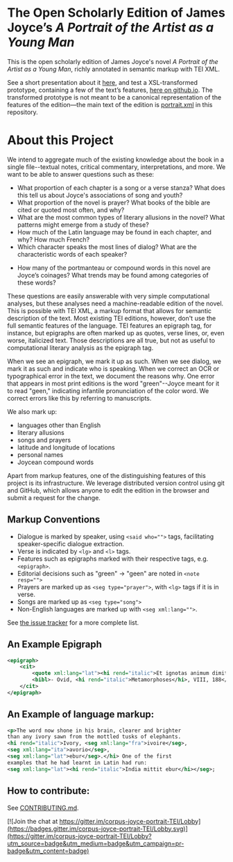 # The Open Scholarly Edition of James Joyce’s _A Portrait of the Artist as a Young Man_

This is the open scholarly edition of James Joyce's novel _A Portrait of the Artist as a Young Man_, richly annotated in semantic markup with TEI XML. 

See a short presentation about it [here](http://jonreeve.com/presentations/portrait-xml/), and test a XSL-transformed prototype, containing a few of the text’s features, [here on github.io](http://jonathanreeve.github.io/corpus-joyce-portrait-TEI/). The transformed prototype is not meant to be a canonical representation of the features of the edition—the main text of the edition is [portrait.xml](https://github.com/JonathanReeve/corpus-joyce-portrait-TEI/blob/gh-pages/portrait.xml) in this repository.

# About this Project

We intend to aggregate much of the existing knowledge about the book in a single file--textual notes, critical commentary, interpretations, and more. We want to be able to answer questions such as these:
 * What proportion of each chapter is a song or a verse stanza? What does this tell us about Joyce's associations of song and youth? 
 * What proportion of the novel is prayer? What books of the bible are cited or quoted most often, and why?
 * What are the most common types of literary allusions in the novel? What patterns might emerge from a study of these? 
 * How much of the Latin language may be found in each chapter, and why? How much French?
 * Which character speaks the most lines of dialog? What are the characteristic words of each speaker? 
 - How many of the portmanteau or compound words in this novel are Joyce’s coinages? What trends may be found among categories of these words?

These questions are easily answerable with very simple computational analyses, but these analyses need a machine-readable edition of the novel. This is possible with TEI XML, a markup format that allows for semantic description of the text. Most existing TEI editions, however, don't use the full semantic features of the language. TEI features an epigraph tag, for instance, but epigraphs are often marked up as quotes, verse lines, or, even worse, italicized text. Those descriptions are all true, but not as useful to computational literary analysis as the epigraph tag. 

When we see an epigraph, we mark it up as such. When we see dialog, we mark it as such and indicate who is speaking. When we correct an OCR or typographical error in the text, we document the reasons why. One error that appears in most print editions is the word "green"--Joyce meant for it to read "geen," indicating infantile pronunciation of the color word. We correct errors like this by referring to manuscripts.

We also mark up:  
 - languages other than English
 - literary allusions
 - songs and prayers
 - latitude and longitude of locations 
 - personal names
 - Joycean compound words

Apart from markup features, one of the distinguishing features of this project is its infrastructure. We leverage distributed version control using git and GitHub, which allows anyone to edit the edition in the browser and submit a request for the change.  

## Markup Conventions
 * Dialogue is marked by speaker, using `<said who="">` tags, facilitating speaker-specific dialogue extraction. 
 * Verse is indicated by `<lg>` and `<l>` tags. 
 * Features such as epigraphs marked with their respective tags, e.g. `<epigraph>`.  
 * Editorial decisions such as "green" -> "geen" are noted in `<note resp="">`
 * Prayers are marked up as `<seg type="prayer">`, with `<lg>` tags if it is in verse. 
 * Songs are marked up as `<seg type="song">`
 * Non-English languages are marked up with `<seg xml:lang="">`. 

See [the issue tracker](https://github.com/JonathanReeve/corpus-joyce-portrait-TEI/issues) for a more complete list. 

## An Example Epigraph 

```xml
<epigraph>
    <cit> 
        <quote xml:lang="lat"><hi rend="italic">Et ignotas animum dimittit in artes.</hi></quote> 
        <bibl>- Ovid, <hi rend="italic">Metamorphoses</hi>, VIII, 188</bibl> 
    </cit> 
</epigraph>
```

## An Example of language markup: 

```xml
<p>The word now shone in his brain, clearer and brighter 
than any ivory sawn from the mottled tusks of elephants. 
<hi rend="italic">Ivory, <seg xml:lang="fra">ivoire</seg>, 
<seg xml:lang="ita">avorio</seg>, 
<seg xml:lang="lat">ebur</seg>.</hi> One of the first 
examples that he had learnt in Latin had run: 
<seg xml:lang="lat"><hi rend="italic">India mittit ebur</hi></seg>; 
```

## How to contribute:

See [CONTRIBUTING.md](https://github.com/JonathanReeve/corpus-joyce-portrait-TEI/blob/gh-pages/CONTRIBUTING.md). 

[![Join the chat at https://gitter.im/corpus-joyce-portrait-TEI/Lobby](https://badges.gitter.im/corpus-joyce-portrait-TEI/Lobby.svg)](https://gitter.im/corpus-joyce-portrait-TEI/Lobby?utm_source=badge&utm_medium=badge&utm_campaign=pr-badge&utm_content=badge)
